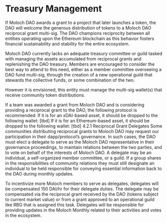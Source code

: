 # Treasury Management

If Moloch DAO awards a grant to a project that later launches a token, the DAO will welcome the generous distribution of tokens to a Moloch DAO reciprocal grant multi-sig. The DAO champions reciprocity between all entities operating upon the Ethereum blockchain as this behavior fosters financial sustainability and stability for the entire ecosystem.

Moloch DAO currently lacks an adequate treasury committee or guild tasked with managing the assets accumulated from reciprocal grants and replenishing the DAO treasury. Members are encouraged to consider the best way to attend to this need, either as a member committee overseeing a DAO fund multi-sig, through the creation of a new operational guild that stewards the collective funds, or some combination of the two.

However it is envisioned, this entity must manage the multi-sig wallet(s) that receive community token distributions.

If a team was awarded a grant from Moloch DAO and is considering providing a reciprocal grant to the DAO, the following protocol is recommended: If it is for an xDAI-based asset, it should be dropped to the following wallet: \[tbd] If it is for an Ethereum-based asset, it should be dropped to the following wallet: \[tbd] 4.2.1 Reciprocal Grant Delegates Some communities distributing reciprocal grants to Moloch DAO may request our participation in their dapp/protocol’s governance. In such cases, the DAO must elect a delegate to serve as the Moloch DAO representative in their governance proceedings, to maintain relations between the two parties, and to vote on behalf of the interests of Moloch DAO. A delegate may be an individual, a self-organized member committee, or a guild. If a group shares in the responsibilities of community relations they must still designate an individual to be held responsible for conveying essential information back to the DAO during monthly updates.

To incentivize more Moloch members to serve as delegates, delegates will be compensated 150 DAI/hr for their delegate duties. The delegate may be compensated via the reciprocal grant received by the DAO (tokens subject to current market value) or from a grant approved to an operational guild like RBG that is assigned this task. Delegates will be responsible for providing updates in the Moloch Monthly related to their activities and votes in the ecosystem.
